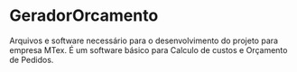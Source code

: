 # GeradorOrcamento
Arquivos e software necessário para o desenvolvimento do projeto para empresa MTex. É um software básico para Calculo de custos e Orçamento de Pedidos.
